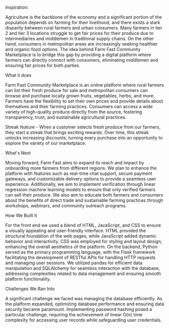 Inspiration:

Agriculture is the backbone of the economy and a significant portion of the population depends on farming for their livelihood, and there exists a stark disparity between rural farmers and urban consumers. Many farmers in tier 2 and tier 3 locations struggle to get fair prices for their produce due to intermediaries and middlemen in traditional supply chains. On the other hand, consumers in metropolitan areas are increasingly seeking healthier and organic food options. The idea behind Farm Fast Community Marketplace is to bridge this gap by providing a digital platform where farmers can directly connect with consumers, eliminating middlemen and ensuring fair prices for both parties.


What it does

Farm Fast Community Marketplace is an online platform where rural farmers can list their fresh produce for sale and metropolitan consumers can browse and purchase locally grown fruits, vegetables, herbs, and more. Farmers have the flexibility to set their own prices and provide details about themselves and their farming practices. Consumers can access a wide variety of high-quality produce directly from the source, fostering transparency, trust, and sustainable agricultural practices.

Streak feature - When a customer selects fresh produce from our farmers, they start a streak that brings exciting rewards. Over time, this streak unlocks increasing discounts, turning every purchase into an opportunity to explore the variety of our marketplace. 

What's Next

Moving forward, Farm Fast aims to expand its reach and impact by onboarding more farmers from different regions. We plan to enhance the platform with features such as real-time chat support, secure payment gateways, and customizable delivery options to provide a seamless user experience. Additionally, we aim to implement verification through linear regression machine learning models to ensure that only verified farmers can sell their produce. We also aim to educate both farmers and consumers about the benefits of direct trade and sustainable farming practices through workshops, webinars, and community outreach programs.

How We Built It

For the front end we used a blend of HTML, JavaScript, and CSS to ensure a visually appealing and user-friendly interface. HTML provided the structural foundation of the web pages, while JavaScript added dynamic behavior and interactivity. CSS was employed for styling and layout design, enhancing the overall aesthetics of the platform. On the backend, Python served as the primary programming language, with the Flask framework facilitating the development of RESTful APIs for handling HTTP requests and managing user sessions. We utilized pandas for efficient data manipulation and SQLAlchemy for seamless interaction with the database, addressing complexities related to data management and ensuring smooth platform functionality.

Challenges We Ran Into 

A significant challenge we faced was managing the database efficiently. As the platform expanded, optimizing database performance and ensuring data security became paramount. Implementing password hashing posed a particular challenge, requiring the achievement of linear O(n) time complexity for accessing user records while safeguarding user credentials.
